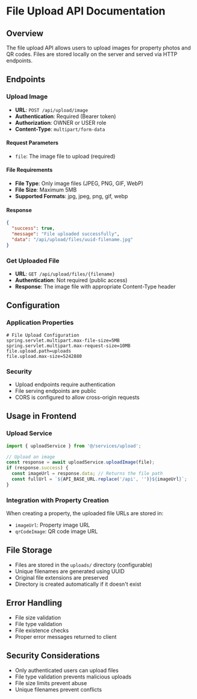 # File Upload API Documentation

## Overview
The file upload API allows users to upload images for property photos and QR codes. Files are stored locally on the server and served via HTTP endpoints.

## Endpoints

### Upload Image
- **URL**: `POST /api/upload/image`
- **Authentication**: Required (Bearer token)
- **Authorization**: OWNER or USER role
- **Content-Type**: `multipart/form-data`

#### Request Parameters
- `file`: The image file to upload (required)

#### File Requirements
- **File Type**: Only image files (JPEG, PNG, GIF, WebP)
- **File Size**: Maximum 5MB
- **Supported Formats**: jpg, jpeg, png, gif, webp

#### Response
```json
{
  "success": true,
  "message": "File uploaded successfully",
  "data": "/api/upload/files/uuid-filename.jpg"
}
```

### Get Uploaded File
- **URL**: `GET /api/upload/files/{filename}`
- **Authentication**: Not required (public access)
- **Response**: The image file with appropriate Content-Type header

## Configuration

### Application Properties
```properties
# File Upload Configuration
spring.servlet.multipart.max-file-size=5MB
spring.servlet.multipart.max-request-size=10MB
file.upload.path=uploads
file.upload.max-size=5242880
```

### Security
- Upload endpoints require authentication
- File serving endpoints are public
- CORS is configured to allow cross-origin requests

## Usage in Frontend

### Upload Service
```typescript
import { uploadService } from '@/services/upload';

// Upload an image
const response = await uploadService.uploadImage(file);
if (response.success) {
  const imageUrl = response.data; // Returns the file path
  const fullUrl = `${API_BASE_URL.replace('/api', '')}${imageUrl}`;
}
```

### Integration with Property Creation
When creating a property, the uploaded file URLs are stored in:
- `imageUrl`: Property image URL
- `qrCodeImage`: QR code image URL

## File Storage
- Files are stored in the `uploads/` directory (configurable)
- Unique filenames are generated using UUID
- Original file extensions are preserved
- Directory is created automatically if it doesn't exist

## Error Handling
- File size validation
- File type validation
- File existence checks
- Proper error messages returned to client

## Security Considerations
- Only authenticated users can upload files
- File type validation prevents malicious uploads
- File size limits prevent abuse
- Unique filenames prevent conflicts 